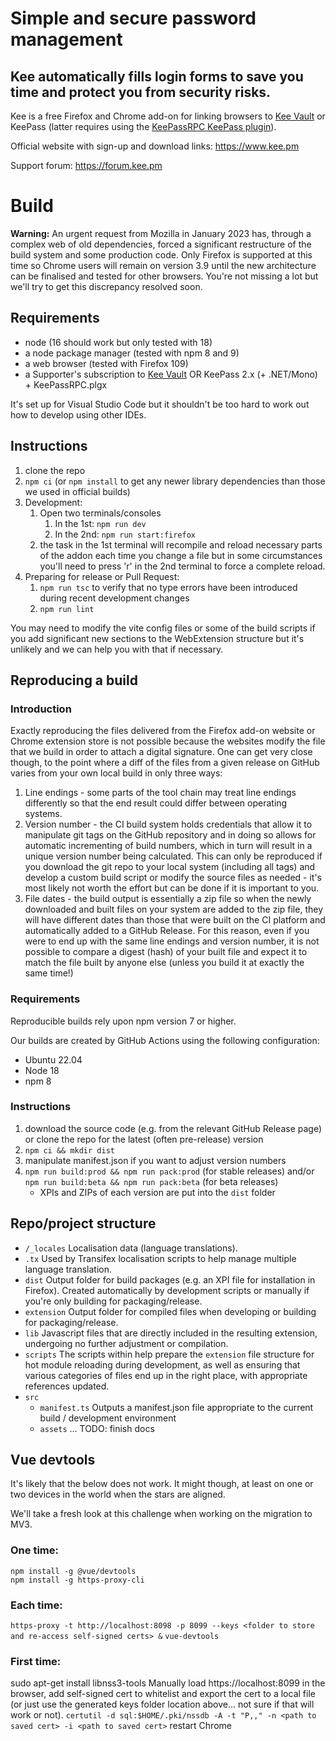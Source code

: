 # Simple and secure password management

## Kee automatically fills login forms to save you time and protect you from security risks.

Kee is a free Firefox and Chrome add-on for linking browsers to [Kee Vault](https://keevault.pm) or KeePass (latter requires using the [KeePassRPC KeePass plugin](https://github.com/kee-org/keepassrpc)).

Official website with sign-up and download links: https://www.kee.pm

Support forum: https://forum.kee.pm

# Build

**Warning:** An urgent request from Mozilla in January 2023 has, through a complex web of old dependencies, forced a significant restructure of the build system and some production code. Only Firefox is supported at this time so Chrome users will remain on version 3.9 until the new architecture can be finalised and tested for other browsers. You're not missing a lot but we'll try to get this discrepancy resolved soon.

## Requirements

* node (16 should work but only tested with 18)
* a node package manager (tested with npm 8 and 9)
* a web browser (tested with Firefox 109)
* a Supporter's subscription to [Kee Vault](https://keevault.pm) OR KeePass 2.x (+ .NET/Mono) + KeePassRPC.plgx

It's set up for Visual Studio Code but it shouldn't be too hard to work out how to develop using other IDEs.

## Instructions

1. clone the repo
1. `npm ci` (or `npm install` to get any newer library dependencies than those we used in official builds)
1. Development:
   1. Open two terminals/consoles
      1. In the 1st: `npm run dev`
      1. In the 2nd: `npm run start:firefox`
   1. the task in the 1st terminal will recompile and reload necessary parts of the addon each time you change a file but in some circumstances you'll need to press 'r' in the 2nd terminal to force a complete reload.
1. Preparing for release or Pull Request:
   1. `npm run tsc` to verify that no type errors have been introduced during recent development changes
   1. `npm run lint`

You may need to modify the vite config files or some of the build scripts if you add significant new sections to the WebExtension structure but it's unlikely and we can help you with that if necessary.

## Reproducing a build

### Introduction

Exactly reproducing the files delivered from the Firefox add-on website or Chrome extension store is not possible because the websites modify the file that we build in order to attach a digital signature. One can get very close though, to the point where a diff of the files from a given release on GitHub varies from your own local build in only three ways:

1. Line endings - some parts of the tool chain may treat line endings differently so that the end result could differ between operating systems.
2. Version number - the CI build system holds credentials that allow it to manipulate git tags on the GitHub repository and in doing so allows for automatic incrementing of build numbers, which in turn will result in a unique version number being calculated. This can only be reproduced if you download the git repo to your local system (including all tags) and develop a custom build script or modify the source files as needed - it's most likely not worth the effort but can be done if it is important to you.
3. File dates - the build output is essentially a zip file so when the newly downloaded and built files on your system are added to the zip file, they will have different dates than those that were built on the CI platform and automatically added to a GitHub Release. For this reason, even if you were to end up with the same line endings and version number, it is not possible to compare a digest (hash) of your built file and expect it to match the file built by anyone else (unless you build it at exactly the same time!)

### Requirements

Reproducible builds rely upon npm version 7 or higher.

Our builds are created by GitHub Actions using the following configuration:

* Ubuntu 22.04
* Node 18
* npm 8

### Instructions

1. download the source code (e.g. from the relevant GitHub Release page) or clone the repo for the latest (often pre-release) version
1. `npm ci && mkdir dist`
1. manipulate manifest.json if you want to adjust version numbers
1. `npm run build:prod && npm run pack:prod` (for stable releases) and/or `npm run build:beta && npm run pack:beta` (for beta releases) 
   * XPIs and ZIPs of each version are put into the `dist` folder

## Repo/project structure

* `/_locales` Localisation data (language translations).
* `.tx` Used by Transifex localisation scripts to help manage multiple language translation.
* `dist` Output folder for build packages (e.g. an XPI file for installation in Firefox). Created automatically by development scripts or manually if you're only building for packaging/release.
* `extension` Output folder for compiled files when developing or building for packaging/release.
* `lib` Javascript files that are directly included in the resulting extension, undergoing no further adjustment or compilation.
* `scripts` The scripts within help prepare the `extension` file structure for hot module reloading during development, as well as ensuring that various categories of files end up in the right place, with appropriate references updated.
* `src` 
   * `manifest.ts` Outputs a manifest.json file appropriate to the current build / development environment
   * `assets` ... TODO: finish docs


## Vue devtools

It's likely that the below does not work. It might though, at least on one or two devices in the world when the stars are aligned.

We'll take a fresh look at this challenge when working on the migration to MV3.

### One time:
````
npm install -g @vue/devtools
npm install -g https-proxy-cli
````

### Each time:

`https-proxy -t http://localhost:8098 -p 8099 --keys <folder to store and re-access self-signed certs> &`
`vue-devtools`

### First time:

sudo apt-get install libnss3-tools
Manually load https://localhost:8099 in the browser, add self-signed cert to whitelist and export the cert to a local file (or just use the generated keys folder location above... not sure if that will work or not).
`certutil -d sql:$HOME/.pki/nssdb -A -t "P,," -n <path to saved cert> -i <path to saved cert>`
restart Chrome

